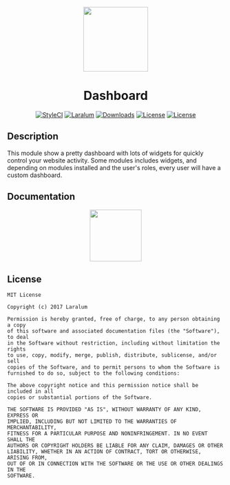 <p align="center"><a href="https://laralum.com"><img height="150" src="https://avatars1.githubusercontent.com/u/22253051"></a></p>

<h1 align="center">Dashboard</h1>

<p align="center">
<a href="https://styleci.io/repos/69903912"><img src="https://styleci.io/repos/69903912/shield?style=flat&branch=master" alt="StyleCI"></a>
<a href="https://github.com/laralum"><img src="https://img.shields.io/badge/Built%20For-Laralum-orange.svg" alt="Laralum"></a>
<a href="https://github.com/laralum/Dashboard"><img src="https://poser.pugx.org/laralum/dashboard/d/total.svg" alt="Downloads"></a>
<a href="https://github.com/Laralum/Dashboard/releases"><img src="https://poser.pugx.org/laralum/dashboard/v/stable.svg" alt="License"></a>
<a href="https://raw.githubusercontent.com/Laralum/Dashboard/master/LICENSE"><img src="https://poser.pugx.org/laralum/dashboard/license.svg" alt="License"></a>
</p>

## Description

This module show a pretty dashboard with lots of widgets for quickly control your website activity.
Some modules includes widgets, and depending on modules installed and the user's roles, every user will have a custom dashboard.

## Documentation

<p align="center">
<a href="https://laralum.com/docs/dashboard"><img height="120" src="http://i.imgur.com/47WnADd.png"></a>
</p>

## License

```
MIT License

Copyright (c) 2017 Laralum

Permission is hereby granted, free of charge, to any person obtaining a copy
of this software and associated documentation files (the "Software"), to deal
in the Software without restriction, including without limitation the rights
to use, copy, modify, merge, publish, distribute, sublicense, and/or sell
copies of the Software, and to permit persons to whom the Software is
furnished to do so, subject to the following conditions:

The above copyright notice and this permission notice shall be included in all
copies or substantial portions of the Software.

THE SOFTWARE IS PROVIDED "AS IS", WITHOUT WARRANTY OF ANY KIND, EXPRESS OR
IMPLIED, INCLUDING BUT NOT LIMITED TO THE WARRANTIES OF MERCHANTABILITY,
FITNESS FOR A PARTICULAR PURPOSE AND NONINFRINGEMENT. IN NO EVENT SHALL THE
AUTHORS OR COPYRIGHT HOLDERS BE LIABLE FOR ANY CLAIM, DAMAGES OR OTHER
LIABILITY, WHETHER IN AN ACTION OF CONTRACT, TORT OR OTHERWISE, ARISING FROM,
OUT OF OR IN CONNECTION WITH THE SOFTWARE OR THE USE OR OTHER DEALINGS IN THE
SOFTWARE.
```

